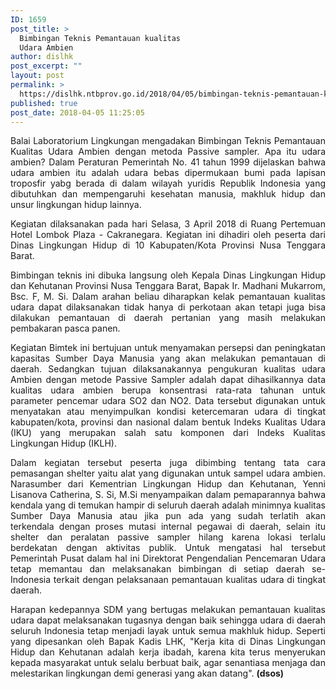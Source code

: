 ```yaml
---
ID: 1659
post_title: >
  Bimbingan Teknis Pemantauan kualitas
  Udara Ambien
author: dislhk
post_excerpt: ""
layout: post
permalink: >
  https://dislhk.ntbprov.go.id/2018/04/05/bimbingan-teknis-pemantauan-kualitas-udara-ambien/
published: true
post_date: 2018-04-05 11:25:05
---
```

<p style="text-align: justify;">Balai Laboratorium Lingkungan mengadakan Bimbingan Teknis Pemantauan Kualitas Udara Ambien dengan metoda Passive sampler.&nbsp;Apa itu udara ambien? Dalam Peraturan Pemerintah No. 41 tahun 1999 dijelaskan bahwa udara ambien itu adalah udara bebas dipermukaan bumi pada lapisan troposfir yabg berada di dalam wilayah yuridis Republik Indonesia yang dibutuhkan dan mempengaruhi kesehatan manusia, makhluk hidup dan unsur lingkungan hidup lainnya.</p>
<p style="text-align: justify;"><span style="text-align: justify;">Kegiatan dilaksanakan pada hari Selasa, 3 April 2018 di Ruang Pertemuan Hotel Lombok Plaza - Cakranegara. Kegiatan ini dihadiri oleh peserta dari Dinas Lingkungan Hidup di 10 Kabupaten/Kota Provinsi Nusa Tenggara Barat.</span></p>
<p style="text-align: justify;">Bimbingan teknis ini dibuka langsung oleh Kepala Dinas Lingkungan Hidup dan Kehutanan Provinsi Nusa Tenggara Barat, Bapak Ir. Madhani Mukarrom, Bsc. F, M. Si. Dalam arahan beliau diharapkan kelak pemantauan kualitas udara dapat dilaksanakan tidak hanya di perkotaan akan tetapi juga bisa dilakukan pemantauan di daerah pertanian yang masih melakukan pembakaran pasca panen.</p>
<p style="text-align: justify;">Kegiatan Bimtek ini bertujuan untuk menyamakan persepsi dan peningkatan kapasitas Sumber Daya Manusia yang akan melakukan pemantauan di daerah. Sedangkan tujuan dilaksanakannya pengukuran kualitas udara Ambien dengan metode Passive Sampler adalah dapat dihasilkannya data kualitas udara ambien berupa konsentrasi rata-rata tahunan untuk parameter pencemar udara SO2 dan NO2. Data tersebut digunakan untuk menyatakan atau menyimpulkan kondisi ketercemaran udara di tingkat kabupaten/kota, provinsi dan nasional dalam bentuk Indeks Kualitas Udara (IKU) yang merupakan salah satu komponen dari Indeks Kualitas Lingkungan Hidup (IKLH).</p>
<p style="text-align: justify;">Dalam kegiatan tersebut peserta juga dibimbing tentang tata cara pemasangan shelter yaitu alat yang digunakan untuk sampel udara ambien. Narasumber dari Kementrian Lingkungan Hidup dan Kehutanan, Yenni Lisanova Catherina, S. Si, M.Si menyampaikan dalam pemaparannya bahwa kendala yang di temukan hampir di seluruh daerah adalah minimnya kualitas Sumber Daya Manusia atau jika pun ada yang sudah terlatih akan terkendala dengan proses mutasi internal pegawai di daerah, selain itu shelter dan peralatan passive sampler hilang karena lokasi terlalu berdekatan dengan aktivitas publik. Untuk mengatasi hal tersebut Pemerintah Pusat dalam hal ini Direktorat Pengendalian Pencemaran Udara tetap memantau dan melaksanakan bimbingan di setiap daerah se-Indonesia terkait dengan pelaksanaan pemantauan kualitas udara di tingkat daerah.</p>
<p style="text-align: justify;">Harapan kedepannya SDM yang bertugas melakukan pemantauan kualitas udara dapat melaksanakan tugasnya dengan baik sehingga udara di daerah seluruh Indonesia tetap menjadi layak untuk semua makhluk hidup. Seperti yang dipesankan oleh Bapak Kadis LHK, "Kerja kita di Dinas Lingkungan Hidup dan Kehutanan adalah kerja ibadah, karena kita terus menyerukan kepada masyarakat untuk selalu berbuat baik, agar senantiasa menjaga dan melestarikan lingkungan demi generasi yang akan datang". <strong>(dsos)</strong></p>